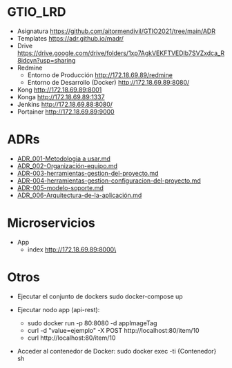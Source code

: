 # GTIO_LRD
 * Asignatura https://github.com/aitormendivil/GTIO2021/tree/main/ADR
 * Templates https://adr.github.io/madr/
 * Drive https://drive.google.com/drive/folders/1xp7AgkVEKFTVEDlb7SVZxdca_R8idcyn?usp=sharing
 * Redmine
      * Entorno de Producción http://172.18.69.89/redmine   
      * Entorno de Desarrollo (Docker) http://172.18.69.89:8080/
  * Kong http://172.18.69.89:8001 
  * Konga http://172.18.69.89:1337
  * Jenkins http://172.18.69.88:8080/
  * Portainer http://172.18.69.89:9000

# ADRs 
* [ADR_001-Metodologia a usar.md](./doc/adr/ADR_001-Metodologia%20a%20usar.md)
* [ADR_002-Organización-equipo.md](./doc/adr/ADR_002-Organización-equipo.md)
* [ADR-003-herramientas-gestion-del-proyecto.md](./doc/adr/ADR-003-herramientas-gestion-del-proyecto.md)
* [ADR-004-herramientas-gestion-configuracion-del-proyecto.md](./doc/adr/ADR-004-herramientas-gestion-configuracion-del-proyecto.md)
* [ADR-005-modelo-soporte.md](./doc/adr/ADR-005-modelo-soporte.md)
* [ADR_006-Arquitectura-de-la-aplicación.md](./doc/adr/ADR_006-Arquitectura-de-la-aplicación.md)

# Microservicios
* App
     * index http://172.18.69.89:8000\

 # Otros
 * Ejecutar el conjunto de dockers
    sudo docker-compose up
 * Ejecutar nodo app (api-rest): 
    * sudo docker run -p 80:8080 -d appImageTag
    * curl -d "value=ejemplo" -X POST http://localhost:80/item/10
    * curl http://localhost:80/item/10

 * Acceder al contenedor de Docker: sudo docker exec -ti {Contenedor} sh


